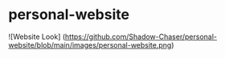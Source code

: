 # personal-website
![Website Look]
(https://github.com/Shadow-Chaser/personal-website/blob/main/images/personal-website.png)
